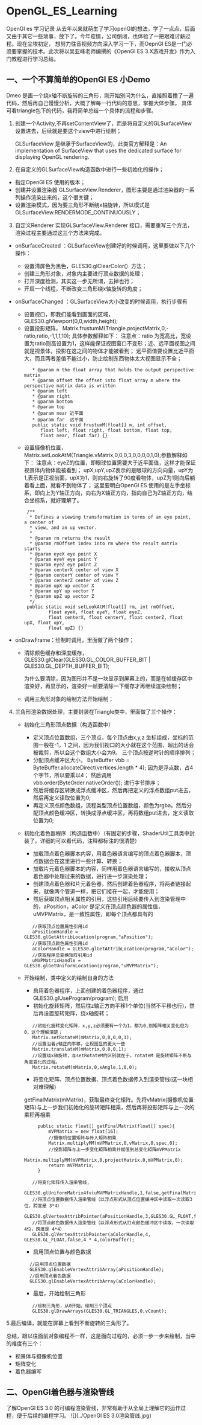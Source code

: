 # OpenGL_ES_Learning
OpenGl es 学习记录
从去年以来就萌生了学习openGl的想法，学了一点点，后面又由于其它一些琐事，放下了。今年疫情，公司倒闭，也体验了一把艰难讨薪过程。现在尘埃初定，
想努力往音视频方向深入学习一下，而OepnGl ES是一门必须要掌握的技术。此次将以吴亚峰老师编撰的《OpenGl ES 3.X游戏开发》作为入门教程进行学习总结。

## 一、一个不算简单的OpenGl ES 小Demo
Dmeo 是画一个绕x轴不断旋转的三角形，刚开始别问为什么，直接照着撸了一遍代码，然后再自己慢慢分析，大概了解每一行代码的意思，掌握大体步骤。
具体可看triangle包下的代码，我将简单总结一个具体的流程和步骤。

1. 创建一个Activity,不再setContentView了，而是将自定义的GLSurfaceView设置进去，后续就是要这个view中进行绘制；

   GLSurfaceView 是继承于SurfaceView的，此类官方解释是：An implementation of SurfaceView that uses the dedicated surface for
 displaying OpenGL rendering. 
2. 在自定义的GLSurfaceView构造函数中进行一些初始化的操作；
  * 指定OpenGl ES 使用的版本；
  * 创建并设置渲染器 GLSurfaceView.Renderer，图形主要是通过渲染器的一系列操作渲染出来的，这个很关键；
  * 设置渲染模式，因为要三角形不断绕x轴旋转，所以模式是 GLSurfaceView.RENDERMODE_CONTINUOUSLY；
3. 自定义Renderer 实现GLSurfaceView.Renderer 接口，需要重写三个方法，渲染过程主要通过这三个方法来完成。
  * onSurfaceCreated ：GLSurfaceView创建好的时候调用，这里要做以下几个操作：
  
    * 设置清屏色为黑色，GLES30.glClearColor(）方法；
    * 创建三角形对象，对象内主要进行顶点数据的处理；
    * 打开深度检测，其实这一步无所谓，去掉也行；
    * 开启一个线程，不断改变三角形绕x轴旋转的角度；
  * onSurfaceChanged ：GLSurfaceView大小改变的时候调用，执行步骤有
  
    * 设置视口，即我们能看到画面的区域，GLES30.glViewport(0,0,width,height);
    * 设置投影矩阵， Matrix.frustumM(Triangle.projectMatrix,0,-ratio,ratio,-1,1,1,10); 具体参数解释如下：
      注意点：ratio 为宽高比，宽设置为ratio则高设置为1，这样能保证视图窗口不变形；近、远平面视图之间就是视景体，投影在这之间的物体才能被看到；
      远平面值要设置比近平面大，而且两者差值不能过小，防止绘制东西物体太大视图显示不全；
      ```
         * @param m the float array that holds the output perspective matrix
         * @param offset the offset into float array m where the perspective matrix data is written
         * @param left
         * @param right
         * @param bottom
         * @param top
         * @param near 近平面
         * @param far  远平面
         public static void frustumM(float[] m, int offset,
            float left, float right, float bottom, float top,
            float near, float far) {}
      ```
     * 设置摄像机位置，Matrix.setLookAtM(Triangle.vMatrix,0,0,0,3,0,0,0,0,1,0);参数解释如下：
        注意点：eyeZ的位置，即眼球位置需要大于近平面值，这样才能保证视景体内物体能被看到；
        upX,upY,upZ表示的是眼球的方向向量，upY为1,表示是正视前面，upX为1，则向右旋转了90度看物体，upZ为1则向后躺着看上面，就看不到物体了；
        这里要明白OpenGl ES 使用的是左手坐标系，即向上为Y轴正方向，向右为X轴正方向，指向自己为Z轴正方向，结合坐标系，就好理解了。
       ```
        /**
         * Defines a viewing transformation in terms of an eye point, a center of
         * view, and an up vector.
         *
         * @param rm returns the result
         * @param rmOffset index into rm where the result matrix starts
         * @param eyeX eye point X
         * @param eyeY eye point Y
         * @param eyeZ eye point Z
         * @param centerX center of view X
         * @param centerY center of view Y
         * @param centerZ center of view Z
         * @param upX up vector X
         * @param upY up vector Y
         * @param upZ up vector Z
         */
        public static void setLookAtM(float[] rm, int rmOffset,
                float eyeX, float eyeY, float eyeZ,
                float centerX, float centerY, float centerZ, float upX, float upY,
                float upZ) {}
       ```
   * onDrawFrame：绘制时调用，里面做了两个操作；
      * 清除颜色缓存和深度缓存， GLES30.glClear(GLES30.GL_COLOR_BUFFER_BIT | GLES30.GL_DEPTH_BUFFER_BIT);
        
        为什么要清除，因为图形并不是一块显示到屏幕上的，而是在帧缓存区中渲染好，再显示的，渲染好一帧要清除一下缓存才再继续渲染绘制；
        
      * 调用三角形对象的绘制方法开始绘制；

4. 三角形渲染数据处理，主要封装在Triangle类中，里面做了三个操作：
   * 初始化三角形顶点数据（构造函数中）
      * 定义顶点位置数组，三个顶点，每个顶点由x,y,z 坐标组成，坐标的范围一般在-1，1 之间，因为我们视口的大小就在这个范围，超出的话会被裁剪，所以会这个数组大小会为9。
      三个顶点按逆时针的顺序排列；
      * 分配顶点缓冲区大小， ByteBuffer vbb = ByteBuffer.allocateDirect(vertices.length * 4); 因为是浮点数，占4个字节，所以要乘以4；
      然后调用 vbb.order(ByteOrder.nativeOrder()); 进行字节排序；
      * 然后将缓存区转换成浮点缓冲区，然后再把定义的浮点数组put进去，然后再定义读取位置为0;
      * 再定义顶点颜色数组，流程类型顶点位置数组，颜色为rgba。然后分配顶点颜色缓冲区，转换成浮点缓冲区，再将数组put进去，定义读取位置为0;
   * 初始化着色器程序（构造函数中）（有固定的步骤，ShaderUtil工具类中封装了，详细的可以看代码，注释都标注的很清楚）
      * 加载顶点着色器脚本内容，用着色器语言编写的顶点着色器脚本，顶点数据会在这里进行一些计算、转换；
      * 加载片元着色器脚本的内容，同样用着色器语言编写的，接收从顶点着色器中处理过来的数据，进行进一步渲染处理；
      * 创建顶点着色器和片元着色器，然后创建着色器程序，将两者链接起来，就像两个管道一样，把它们接在一起，才能使用；
      * 然后获取顶点相关属性的引用，这些引用后续要传入到渲染管理中的，aPosition，aColor 是定义在顶点颜色器的属性值，uMVPMatrix，是一致性属性，即每个顶点都具有的

      ```
         //获取顶点位置属性引用id
         aPositionHandle = GLES30.glGetAttribLocation(program,"aPosition");
         //获取顶点颜色属性引用id
         aColorHandle = GLES30.glGetAttribLocation(program,"aColor");
         //获取程序总变换矩阵引用id
         uMVPMatrixHandle = GLES30.glGetUniformLocation(program,"uMVPMatrix");

      ```
   * 开始绘制，类中定义的绘制自身的方法
      * 启用着色器程序，上面创建的着色器程序，通过  GLES30.glUseProgram(program); 启用
      * 初始化旋转矩阵，然后往z轴正方向平移1个单位(当然不平移也行)，然后再设置旋转矩阵，绕x轴旋转；

      ```
         //初始化旋转变化矩阵，x,y,z必须要有一个为1，都为0,则矩阵相关变化但为0，这个理解清楚；
         Matrix.setRotateM(mMatrix,0,0,0,0,1);
         //设置沿着z轴正向平移，让视图显的更大一些
         Matrix.translateM(mMatrix,0,0,0,1);
         //设置绕x轴旋转，与setRotateM的区别就在于，rotateM 是旋转矩阵不断与角度变化的过程。
         Matrix.rotateM(mMatrix,0,xAngle,1,0,0);

      ```
      * 将变化矩阵、顶点位置数据、顶点着色数据传入到渲染管线(这一块相对难理解)

       getFinalMatrix(mMatrix)，获取最终变化矩阵。先将vMatrix(摄像机位置矩阵)与上一步我们初始化的旋转矩阵相乘，然后再将投影矩阵与上一次的乘积再相乘

       ```
            public static float[] getFinalMatrix(float[] spec){
                mVPMatrix = new float[16];
                //摄像机位置矩阵与传入矩阵相乘
                Matrix.multiplyMM(mVPMatrix,0,vMatrix,0,spec,0);
                //投影矩阵与上一步变化矩阵相乘并赋值到总变化矩阵mVPMatrix
                Matrix.multiplyMM(mVPMatrix,0,projectMatrix,0,mVPMatrix,0);
                return mVPMatrix;
            }
       ```

      ```
         //将变化矩阵传入渲染管线,
         GLES30.glUniformMatrix4fv(uMVPMatrixHandle,1,false,getFinalMatrix(mMatrix),0);
         //将顶点位置数据传入渲染管线（以浮点形式从顶点位置缓冲区中读取一次读取3位，跨度是 3*4）
         GLES30.glVertexAttribPointer(aPositionHandle,3,GLES30.GL_FLOAT,false,3*4,vertexBuffer);
         //将顶点颜色数据传入渲染管线（以浮点形式从打点颜色缓冲区中读取，一次读取4位，跨度是 4*4）
         GLES30.glVertexAttribPointer(aColorHandle,4, GLES30.GL_FLOAT,false,4 * 4,colorBuffer);

      ```

      * 启用顶点位置与颜色数据

      ```
        //启用顶点位置数据
        GLES30.glEnableVertexAttribArray(aPositionHandle);
        //启用顶点着色数据
        GLES30.glEnableVertexAttribArray(aColorHandle);
      ```

      * 最后，开始绘制三角形

      ```
         //绘制三角形，从0开始，绘制三个顶点
         GLES30.glDrawArrays(GLES30.GL_TRIANGLES,0,vCount);
      ```
5.最后编译，就能在屏幕上看到不断旋转的三角形了。

总结，跟以往面前对象编程不一样，这是面向过程的，必须一步一步来绘制，当中的难度有三个：
 * 视景体与摄像机位置
 * 矩阵变化
 * 着色器编写

## 二、OpenGl着色器与渲染管线

   了解OpenGl ES 3.0 的可编程渲染管线，非常有助于从全局上理解它的运作过程，便于后续的编程学习。
   ![](../OpenGl ES 3.0渲染管线.jpg)






